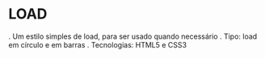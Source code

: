 # LOAD
  . Um estilo simples de load, para ser usado quando necessário
  . Tipo: load em círculo e em barras
  . Tecnologias: HTML5 e CSS3

